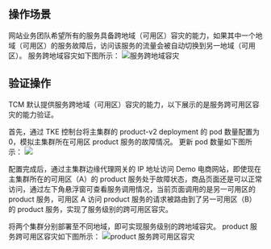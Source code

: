 

 ## 操作场景
 网站业务团队希望所有的服务具备跨地域（可用区）容灾的能力，如果其中一个地域（可用区）的服务故障后，访问该服务的流量会被自动切换到另一地域（可用区）。
服务跨地域容灾如下图所示：
![服务跨地域容灾](https://qcloudimg.tencent-cloud.cn/raw/3a0c2aaab973912383c5bf1d6a316dbc.png)

## 验证操作
TCM 默认提供服务跨地域（可用区）容灾的能力，以下展示的是服务跨可用区容灾的能力验证。

首先，通过 TKE 控制台将主集群的 product-v2 deployment 的 pod 数量配置为 0，模拟主集群所在可用区 product 服务的故障情况。
更新 pod 数量如下图所示：
![](https://qcloudimg.tencent-cloud.cn/raw/af44b95dd04cc855438c291dee10d45a.png)


配置完成后，通过主集群边缘代理网关的 IP 地址访问 Demo 电商网站，即使现在主集群所在的可用区（A）的 product 服务处于故障状态，商品页面还是可以正常访问，通过左下角悬浮窗可查看服务调用情况，当前页面调用的是另一可用区的 product 服务，可用区 A 访问 product 服务的请求被路由到了另一可用区（B）的 product 服务，实现了服务级别的跨可用区容灾。

将两个集群分别部署至不同地域，即可实现服务级别的跨地域容灾。
product 服务跨可用区容灾如下图所示：
![product 服务跨可用区容灾](https://qcloudimg.tencent-cloud.cn/raw/fe7644d7481da15e8830481fdb5ec1c3.png)